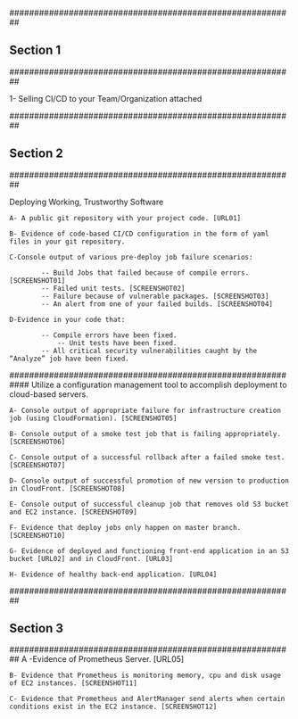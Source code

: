 ##########################################################
##                      Section 1                       ##
##########################################################

1-  Selling CI/CD to your Team/Organization  	  attached

##########################################################
##			Section 2			##
##########################################################

 Deploying Working, Trustworthy Software

	A- A public git repository with your project code. [URL01]

	B- Evidence of code-based CI/CD configuration in the form of yaml files in your git repository.

	C-Console output of various pre-deploy job failure scenarios:

    		-- Build Jobs that failed because of compile errors. [SCREENSHOT01]
    		-- Failed unit tests. [SCREENSHOT02]
    		-- Failure because of vulnerable packages. [SCREENSHOT03]
    		-- An alert from one of your failed builds. [SCREENSHOT04]

	D-Evidence in your code that:

    		-- Compile errors have been fixed.
                -- Unit tests have been fixed.
    		-- All critical security vulnerabilities caught by the “Analyze” job have been fixed.

############################################################
Utilize a configuration management tool to accomplish deployment to cloud-based servers. 

	A- Console output of appropriate failure for infrastructure creation job (using CloudFormation). [SCREENSHOT05]

	B- Console output of a smoke test job that is failing appropriately. [SCREENSHOT06]

	C- Console output of a successful rollback after a failed smoke test. [SCREENSHOT07]

	D- Console output of successful promotion of new version to production in CloudFront. [SCREENSHOT08]

	E- Console output of successful cleanup job that removes old S3 bucket and EC2 instance. [SCREENSHOT09]

	F- Evidence that deploy jobs only happen on master branch. [SCREENSHOT10]

	G- Evidence of deployed and functioning front-end application in an S3 bucket [URL02] and in CloudFront. [URL03]

	H- Evidence of healthy back-end application. [URL04]



##########################################################
##                      Section 3                       ##
##########################################################
	A -Evidence of Prometheus Server. [URL05]

	B- Evidence that Prometheus is monitoring memory, cpu and disk usage of EC2 instances. [SCREENSHOT11]

	C- Evidence that Prometheus and AlertManager send alerts when certain conditions exist in the EC2 instance. [SCREENSHOT12]
